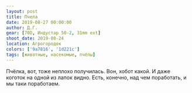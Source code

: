 ```yaml
---
layout: post
title: Пчела
date: 2019-08-27 00:00:00
author: Д.Г.
gear: [70D, Индустар 50-2, 31mm ext]
shoot_date: 2019-08-24
location: Агрогородок
colors: ['9a7816', '1d221c']
tags: [животные, насекомые, пчёлы]
---
```

Пчёлка, вот, тоже неплохо получилась. Вон, хобот какой. И даже коготок на одной из лапок видно. Есть, конечно, над чем поработать, и мы таки поработаем.
